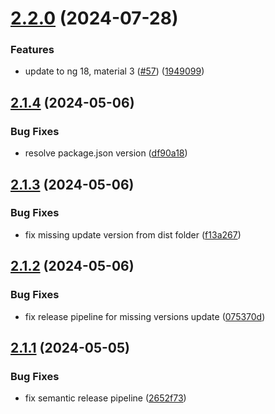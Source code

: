 # [2.2.0](https://github.com/dylannnn/ngx-multi-keywords-highlighter/compare/2.1.4...2.2.0) (2024-07-28)


### Features

* update to ng 18, material 3 ([#57](https://github.com/dylannnn/ngx-multi-keywords-highlighter/issues/57)) ([1949099](https://github.com/dylannnn/ngx-multi-keywords-highlighter/commit/1949099d9c401a97c95a32026374e240873785e1))

## [2.1.4](https://github.com/dylannnn/ngx-multi-keywords-highlighter/compare/2.1.3...2.1.4) (2024-05-06)


### Bug Fixes

* resolve package.json version ([df90a18](https://github.com/dylannnn/ngx-multi-keywords-highlighter/commit/df90a189154b4a2de3ac59ed10160e47caec38f6))

## [2.1.3](https://github.com/dylannnn/ngx-multi-keywords-highlighter/compare/2.1.2...2.1.3) (2024-05-06)


### Bug Fixes

* fix missing update version from dist folder ([f13a267](https://github.com/dylannnn/ngx-multi-keywords-highlighter/commit/f13a2674e459971fa99b5749ab4850aaadd13431))

## [2.1.2](https://github.com/dylannnn/ngx-multi-keywords-highlighter/compare/2.1.1...2.1.2) (2024-05-06)


### Bug Fixes

* fix release pipeline for missing versions update ([075370d](https://github.com/dylannnn/ngx-multi-keywords-highlighter/commit/075370d6dc602a4828df2d8206b40185f4f12148))

## [2.1.1](https://github.com/dylannnn/ngx-multi-keywords-highlighter/compare/2.1.0...2.1.1) (2024-05-05)


### Bug Fixes

* fix semantic release pipeline ([2652f73](https://github.com/dylannnn/ngx-multi-keywords-highlighter/commit/2652f73ac5d3bcd329869e514e72b592dd9630fe))
